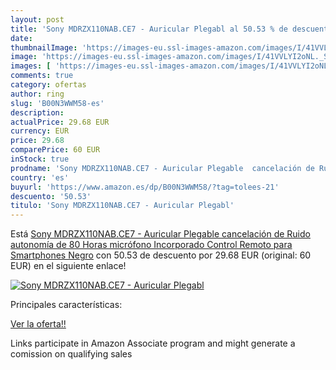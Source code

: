 ```yaml
---
layout: post
title: 'Sony MDRZX110NAB.CE7 - Auricular Plegabl al 50.53 % de descuento'
date: 
thumbnailImage: 'https://images-eu.ssl-images-amazon.com/images/I/41VVLYI2oNL._SL200_.jpg'
image: 'https://images-eu.ssl-images-amazon.com/images/I/41VVLYI2oNL._SL200_.jpg'
images: [ 'https://images-eu.ssl-images-amazon.com/images/I/41VVLYI2oNL._SL200_.jpg' ]
comments: true
category: ofertas
author: ring
slug: 'B00N3WWM58-es'
description:
actualPrice: 29.68 EUR
currency: EUR
price: 29.68
comparePrice: 60 EUR
inStock: true
prodname: 'Sony MDRZX110NAB.CE7 - Auricular Plegable  cancelación de Ruido  autonomía de 80 Horas  micrófono Incorporado  Control Remoto para Smartphones   Negro'
country: 'es'
buyurl: 'https://www.amazon.es/dp/B00N3WWM58/?tag=tolees-21'
descuento: '50.53'
titulo: 'Sony MDRZX110NAB.CE7 - Auricular Plegabl'
---
```


Está [Sony MDRZX110NAB.CE7 - Auricular Plegable  cancelación de Ruido  autonomía de 80 Horas  micrófono Incorporado  Control Remoto para Smartphones   Negro](https://www.amazon.es/dp/B00N3WWM58/?tag=tolees-21) con 50.53 de descuento por 29.68 EUR (original: 60 EUR) en el siguiente enlace!

[![Sony MDRZX110NAB.CE7 - Auricular Plegabl](https://images-eu.ssl-images-amazon.com/images/I/41VVLYI2oNL._SL200_.jpg)](https://www.amazon.es/dp/B00N3WWM58/?tag=tolees-21)

Principales características:


[Ver la oferta!!](https://www.amazon.es/dp/B00N3WWM58/?tag=tolees-21)

Links participate in Amazon Associate program and might generate a comission on qualifying sales


